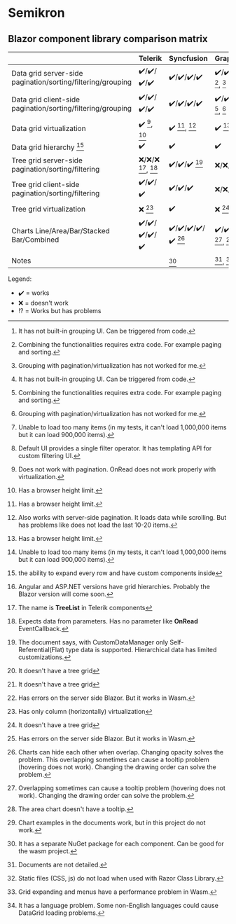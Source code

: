 # Semikron

## Blazor component library comparison matrix

||Telerik|Syncfusion|GrapeCity/C1|Infragistics|DevExpress|
|-|-|-|-|-|-|
|Data grid server-side pagination/sorting/filtering/grouping|:heavy_check_mark:/:heavy_check_mark:/:heavy_check_mark:/:heavy_check_mark:|:heavy_check_mark:/:heavy_check_mark:/:heavy_check_mark:/:heavy_check_mark:|:heavy_check_mark:/:heavy_check_mark:/:heavy_check_mark:/:interrobang: [^c1_grid_group_ui], [^c1_grid_implementation], [^c1_grid_group_problem]|:x:/:x:/:x:/:x:|
|Data grid client-side pagination/sorting/filtering/grouping|:heavy_check_mark:/:heavy_check_mark:/:heavy_check_mark:/:heavy_check_mark:|:heavy_check_mark:/:heavy_check_mark:/:heavy_check_mark:/:heavy_check_mark:|:heavy_check_mark:/:heavy_check_mark:/:heavy_check_mark:/:interrobang: [^c1_grid_group_ui], [^c1_grid_implementation], [^c1_grid_group_problem]|:heavy_check_mark:/:heavy_check_mark:/:heavy_check_mark:/:heavy_check_mark: [^infragistics_grid_data_size_limit]|:heavy_check_mark:/:heavy_check_mark:/:heavy_check_mark:/:heavy_check_mark: [^devexpress_grid_filter_operators]|
|Data grid virtualization|:heavy_check_mark: [^telerik_virtualization], [^virtualization_limits]|:heavy_check_mark: [^virtualization_limits], [^syncfusion_virtualization]|:heavy_check_mark: [^virtualization_limits]|:heavy_check_mark: [^infragistics_grid_data_size_limit]|
|Data grid hierarchy [^hierarchy]|:heavy_check_mark:|:heavy_check_mark:|:heavy_check_mark:|:x: [^infragistics_grid_hierarchy]|
|Tree grid server-side pagination/sorting/filtering|:x:/:x:/:x: [^telerik_tree_grid_info], [^telerik_tree_grid]|:heavy_check_mark:/:heavy_check_mark:/:heavy_check_mark: [^syncfusion_tree_grid_server_side]|:x:/:x:/:x: [^no_tree_grid]|:x:/:x:/:x:/:x:|
|Tree grid client-side pagination/sorting/filtering|:heavy_check_mark:/:heavy_check_mark:/:heavy_check_mark:|:heavy_check_mark:/:heavy_check_mark:/:heavy_check_mark:|:x:/:x:/:x: [^no_tree_grid]|:interrobang:/:interrobang:/:interrobang: [^infragistics_tree_grid_server_blazor]|
|Tree grid virtualization|:x: [^telerik_tree_grid_virtualization]|:heavy_check_mark:|:x: [^no_tree_grid]|:interrobang: [^infragistics_tree_grid_server_blazor]|
|Charts Line/Area/Bar/Stacked Bar/Combined|:heavy_check_mark:/:heavy_check_mark:/:heavy_check_mark:/:heavy_check_mark:/:heavy_check_mark:|:heavy_check_mark:/:heavy_check_mark:/:heavy_check_mark:/:heavy_check_mark:/:heavy_check_mark: [^syncfusion_chart_overlap_problem]|:heavy_check_mark:/:heavy_check_mark:/:heavy_check_mark:/:heavy_check_mark:/:heavy_check_mark: [^c1_chart_overlap_problem], [^c1_chart_area_no_tooltip]|:interrobang:/:interrobang:/:interrobang:/:interrobang:/:interrobang: [^infragistics_charts_dont_work]|
|Notes||[^syncfusion]|[^c1_bad_docs], [^c1_static_file_problem], [^c1_wasm_performance_problem]|[^infragistics_lang_problem]|

Legend:
- :heavy_check_mark: = works
- :x: = doesn't work
- :interrobang: = Works but has problems

[^hierarchy]: the ability to expand every row and have custom components inside
[^no_tree_grid]: It doesn't have a tree grid
[^telerik_virtualization]: Does not work with pagination. OnRead does not work properly with virtualization.
[^virtualization_limits]: Has a browser height limit.
[^telerik_tree_grid_info]: The name is **TreeList** in Telerik components
[^telerik_tree_grid]: Expects data from parameters. Has no parameter like **OnRead** EventCallback.
[^telerik_tree_grid_virtualization]: Has only column (horizontally) virtualization
[^syncfusion]: It has a separate NuGet package for each component. Can be good for the wasm project.
[^syncfusion_virtualization]: Also works with server-side pagination. It loads data while scrolling. But has problems like does not load the last 10-20 items.
[^syncfusion_tree_grid_server_side]: The document says, with CustomDataManager only Self-Referential(Flat) type data is supported. Hierarchical data has limited customizations.
[^syncfusion_chart_overlap_problem]: Charts can hide each other when overlap. Changing opacity solves the problem. This overlapping sometimes can cause a tooltip problem (hovering does not work). Changing the drawing order can solve the problem.
[^c1_chart_overlap_problem]: Overlapping sometimes can cause a tooltip problem (hovering does not work). Changing the drawing order can solve the problem.
[^c1_chart_area_no_tooltip]: The area chart doesn't have a tooltip.
[^c1_grid_group_ui]: It has not built-in grouping UI. Can be triggered from code.
[^c1_grid_group_problem]: Grouping with pagination/virtualization has not worked for me.
[^c1_bad_docs]: Documents are not detailed.
[^c1_grid_implementation]: Combining the functionalities requires extra code. For example paging and sorting.
[^c1_static_file_problem]: Static files (CSS, js) do not load when used with Razor Class Library.
[^c1_wasm_performance_problem]: Grid expanding and menus have a performance problem in Wasm.
[^infragistics_lang_problem]: It has a language problem. Some non-English languages could cause DataGrid loading problems.
[^infragistics_grid_data_size_limit]: Unable to load too many items (in my tests, it can't load 1,000,000 items but it can load 900,000 items).
[^infragistics_grid_hierarchy]: Angular and ASP.NET versions have grid hierarchies. Probably the Blazor version will come soon.
[^infragistics_tree_grid_server_blazor]: Has errors on the server side Blazor. But it works in Wasm.
[^infragistics_charts_dont_work]: Chart examples in the documents work, but in this project do not work.
[^devexpress_grid_filter_operators]: Default UI provides a single filter operator. It has templating API for custom filtering UI.
